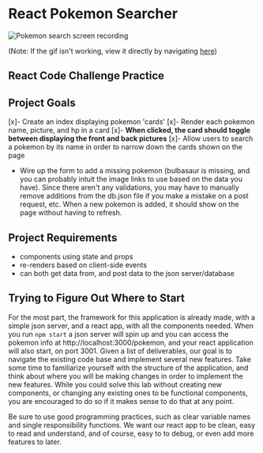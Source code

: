 # React Pokemon Searcher

![Pokemon search screen recording](https://curriculum-content.s3.amazonaws.com/react/pokemon.gif)

(Note: If the gif isn't working, view it directly by navigating [here](https://curriculum-content.s3.amazonaws.com/react/pokemon.gif))

## React Code Challenge Practice

## Project Goals

[x]- Create an index displaying pokemon 'cards'
  [x]- Render each pokemon name, picture, and hp in a card
  [x]- **When clicked, the card should toggle between displaying the front and back pictures**
[x]- Allow users to search a pokemon by its name in order to narrow down the cards shown on the page
- Wire up the form to add a missing pokemon (bulbasaur is missing, and you can probably intuit the image links to use based on the data you have). Since there aren't any validations, you may have to manually remove additions from the db.json file if you make a mistake on a post request, etc. When a new pokemon is added, it should show on the page without having to refresh.

## Project Requirements

- components using state and props
- re-renders based on client-side events
- can both get data from, and post data to the json server/database

## Trying to Figure Out Where to Start

For the most part, the framework for this application is already made, with a
simple json server, and a react app, with all the components needed. When you
run `npm start` a json server will spin up and you can access the pokemon info
at http://localhost:3000/pokemon, and your react application will also start,
on port 3001. Given a list of deliverables, our goal is to navigate the
existing code base and implement several new features. Take some time to
familiarize yourself with the structure of the application, and think about
where you will be making changes in order to implement the new features. While
you could solve this lab without creating new components, or changing any
existing ones to be functional components, you are encouraged to do so if it
makes sense to do that at any point.

Be sure to use good programming practices, such as clear variable names and
single responsibility functions. We want our react app to be clean, easy to
read and understand, and of course, easy to to debug, or even add more
features to later.
